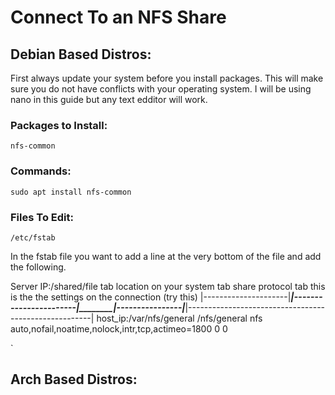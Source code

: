 # Connect To an NFS Share

## Debian Based Distros:
First always update your system before you install packages.  This will make sure you do not have conflicts with your operating system.  I will be using nano in this guide but any text edditor will work.


### Packages to Install:
`nfs-common`


### Commands:
`sudo apt install nfs-common`

### Files To Edit:
`/etc/fstab`

In the fstab file you want to add a line at the very bottom of the file and add the following.

Server IP:/shared/file   tab   location on your system   tab     share protocol    tab    this is the the settings on the connection (try this)
|---------------------|_______|-----------------------|________|----------------|_______|------------------------------------------------------|
host_ip:/var/nfs/general            /nfs/general                       nfs                auto,nofail,noatime,nolock,intr,tcp,actimeo=1800 0 0

`



## Arch Based Distros:
